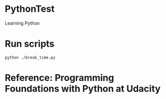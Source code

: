 # PythonTest
Learning Python

# Run scripts
```
python ./break_time.py
```

# Reference: Programming Foundations with Python at Udacity